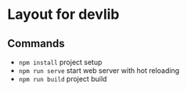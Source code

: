 # Layout for devlib

## Commands
- `npm install` project setup
- `npm run serve` start web server with hot reloading
- `npm run build` project build